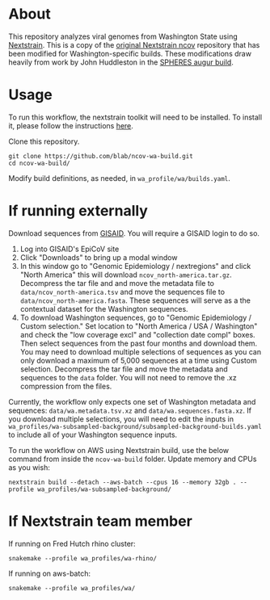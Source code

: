 # About

This repository analyzes viral genomes from Washington State using [Nextstrain](https://nextstrain.org/). This is a copy of the [original Nextstrain ncov](https://github.com/nextstrain/ncov/) repository that has been modified for Washington-specific builds. These modifications draw heavily from work by John Huddleston in the [SPHERES augur build](https://github.com/nextstrain/spheres-augur-build).

# Usage
To run this workflow, the nextstrain toolkit will need to be installed. To install it, please follow the instructions [here](https://docs.nextstrain.org/en/latest/install-nextstrain.html).

Clone this repository.
```
git clone https://github.com/blab/ncov-wa-build.git
cd ncov-wa-build/
```

Modify build definitions, as needed, in `wa_profile/wa/builds.yaml`.

# If running externally

Download sequences from [GISAID](https://www.gisaid.org/). You will require a GISAID login to do so.
1. Log into GISAID's EpiCoV site
2. Click "Downloads" to bring up a modal window
3. In this window go to "Genomic Epidemiology / nextregions" and click "North America" this will download `ncov_north-america.tar.gz`. Decompress the tar file and and move the metadata file to `data/ncov_north-america.tsv` and move the sequences file to `data/ncov_north-america.fasta`. These sequences will serve as a the contextual dataset for the Washington sequences.
4. To download Washington sequences, go to "Genomic Epidemiology / Custom selection." Set location to "North America / USA / Washington" and check the "low coverage excl" and "collection date compl" boxes. Then select sequences from the past four months and download them. You may need to download multiple selections of sequences as you can only download a maximum of 5,000 sequences at a time using Custom selection. Decompress the tar file and move the metadata and sequences to the `data` folder. You will not need to remove the .xz compression from the files.

Currently, the workflow only expects one set of Washington metadata and sequences: `data/wa.metadata.tsv.xz` and `data/wa.sequences.fasta.xz`. If you download multiple selections, you will need to edit the inputs in `wa_profiles/wa-subsampled-background/subsampled-background-builds.yaml` to include all of your Washington sequence inputs.

To run the workflow on AWS using Nextstrain build, use the below command from inside the `ncov-wa-build` folder. Update memory and CPUs as you wish:
```
nextstrain build --detach --aws-batch --cpus 16 --memory 32gb . --profile wa_profiles/wa-subsampled-background/
```

# If Nextstrain team member
If running on Fred Hutch rhino cluster:
```
snakemake --profile wa_profiles/wa-rhino/
```

If running on aws-batch:
```
snakemake --profile wa_profiles/wa/
```

